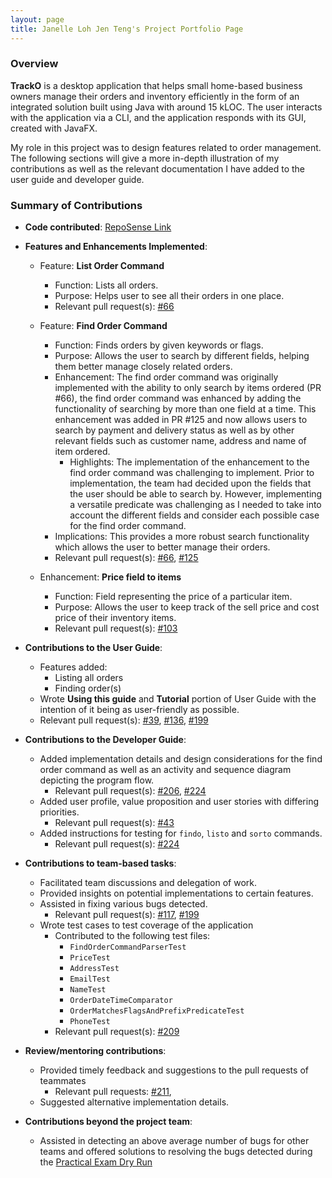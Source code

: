 ```yaml
---
layout: page
title: Janelle Loh Jen Teng's Project Portfolio Page
---
```

### Overview
**TrackO** is a desktop application that helps small home-based business owners manage their orders and inventory efficiently
in the form of an integrated solution built using Java with around 15 kLOC. The user interacts with the application via a
CLI, and the application responds with its GUI, created with JavaFX.

My role in this project was to design features related to order management. The following sections will give a more in-depth 
illustration of my contributions as well as the relevant documentation I have added to the user guide and developer guide.

### Summary of Contributions
- **Code contributed**: [RepoSense Link](https://nus-cs2103-ay2223s1.github.io/tp-dashboard/?search=janelleljt&breakdown=true) <br/>

- **Features and Enhancements Implemented**:
  - Feature: **List Order Command**
    - Function: Lists all orders.
    - Purpose: Helps user to see all their orders in one place.
    - Relevant pull request(s): [#66](https://github.com/AY2223S1-CS2103T-W15-3/tp/pull/66)
  
  - Feature: **Find Order Command**
    - Function: Finds orders by given keywords or flags.
    - Purpose: Allows the user to search by different fields, helping them better manage closely related orders.
    - Enhancement: The find order command was originally implemented with the ability to only search by items 
    ordered (PR #66), the find order command was enhanced by adding the functionality of searching by more than one field at a time. 
    This enhancement was added in PR #125 and now allows users to search by payment and delivery status as well as by other relevant fields
    such as customer name, address and name of item ordered. 
      - Highlights: The implementation of the enhancement to the find order command was challenging to implement. Prior to implementation, 
      the team had decided upon the fields that the user should be able to search by. However, implementing a versatile predicate 
      was challenging as I needed to take into account the different fields and consider each possible case for the find order command.
    - Implications: This provides a more robust search functionality which allows the user to 
    better manage their orders.
    - Relevant pull request(s): [#66](https://github.com/AY2223S1-CS2103T-W15-3/tp/pull/66), [#125](https://github.com/AY2223S1-CS2103T-W15-3/tp/pull/125)
  
  - Enhancement: **Price field to items**
    - Function: Field representing the price of a particular item.
    - Purpose: Allows the user to keep track of the sell price and cost price of their inventory items.
    - Relevant pull request(s): [#103](https://github.com/AY2223S1-CS2103T-W15-3/tp/pull/103) <br/>
    
- **Contributions to the User Guide**:
  - Features added:
    - Listing all orders
    - Finding order(s)
  - Wrote **Using this guide** and **Tutorial** portion of User Guide with the intention of it being as user-friendly as possible.
  - Relevant pull request(s): [#39](https://github.com/AY2223S1-CS2103T-W15-3/tp/pull/39), [#136](https://github.com/AY2223S1-CS2103T-W15-3/tp/pull/136), [#199](https://github.com/AY2223S1-CS2103T-W15-3/tp/pull/199) <br/>

- **Contributions to the Developer Guide**:
  - Added implementation details and design considerations for the find order command as well as an activity and sequence diagram depicting the program flow.
    - Relevant pull request(s): [#206](https://github.com/AY2223S1-CS2103T-W15-3/tp/pull/206), [#224](https://github.com/AY2223S1-CS2103T-W15-3/tp/pull/224)
  - Added user profile, value proposition and user stories with differing priorities. 
    - Relevant pull request(s): [#43](https://github.com/AY2223S1-CS2103T-W15-3/tp/pull/43)
  - Added instructions for testing for `findo`, `listo` and `sorto` commands.
    - Relevant pull request(s): [#224](https://github.com/AY2223S1-CS2103T-W15-3/tp/pull/224) <br/>

- **Contributions to team-based tasks**:
  - Facilitated team discussions and delegation of work.
  - Provided insights on potential implementations to certain features.
  - Assisted in fixing various bugs detected. 
    - Relevant pull request(s): [#117](https://github.com/AY2223S1-CS2103T-W15-3/tp/pull/117), [#199](https://github.com/AY2223S1-CS2103T-W15-3/tp/pull/199)
  - Wrote test cases to test coverage of the application
    - Contributed to the following test files:
      - `FindOrderCommandParserTest`
      - `PriceTest`
      - `AddressTest`
      - `EmailTest`
      - `NameTest`
      - `OrderDateTimeComparator`
      - `OrderMatchesFlagsAndPrefixPredicateTest`
      - `PhoneTest`
    - Relevant pull request(s): [#209](https://github.com/AY2223S1-CS2103T-W15-3/tp/pull/209) <br/>

- **Review/mentoring contributions**:
  - Provided timely feedback and suggestions to the pull requests of teammates
    - Relevant pull requests: [#211](https://github.com/AY2223S1-CS2103T-W15-3/tp/pull/211), 
  - Suggested alternative implementation details. <br/>
            
- **Contributions beyond the project team**:
  - Assisted in detecting an above average number of bugs for other teams and offered solutions to resolving the bugs 
  detected during the [Practical Exam Dry Run](https://github.com/janelleljt/ped)
